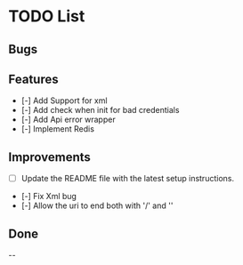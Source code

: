 # TODO List

## Bugs

## Features

- [-] Add Support for xml
- [-] Add check when init for bad credentials
- [-] Add Api error wrapper
- [-] Implement Redis

## Improvements

- [ ] Update the README file with the latest setup instructions.
- [-] Fix Xml bug
- [-] Allow the uri to end both with '/' and ''

## Done

--
